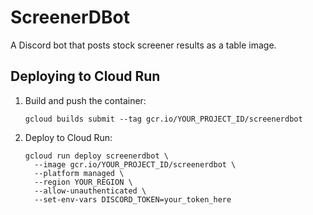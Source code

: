 # ScreenerDBot

A Discord bot that posts stock screener results as a table image.

## Deploying to Cloud Run

1. Build and push the container:
   ```
   gcloud builds submit --tag gcr.io/YOUR_PROJECT_ID/screenerdbot
   ```

2. Deploy to Cloud Run:
   ```
   gcloud run deploy screenerdbot \
     --image gcr.io/YOUR_PROJECT_ID/screenerdbot \
     --platform managed \
     --region YOUR_REGION \
     --allow-unauthenticated \
     --set-env-vars DISCORD_TOKEN=your_token_here
   ```